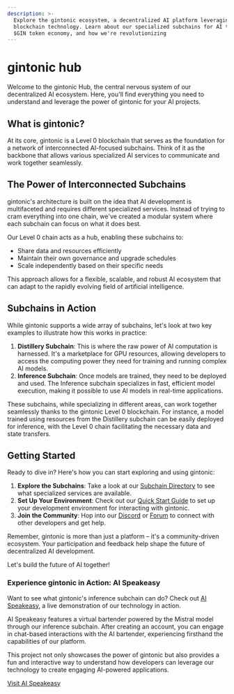 ```yaml
---
description: >-
  Explore the gintonic ecosystem, a decentralized AI platform leveraging
  blockchain technology. Learn about our specialized subchains for AI tasks, the
  $GIN token economy, and how we're revolutionizing
---
```


# gintonic hub

Welcome to the gintonic Hub, the central nervous system of our decentralized AI ecosystem. Here, you'll find everything you need to understand and leverage the power of gintonic for your AI projects.

## What is gintonic?

At its core, gintonic is a Level 0 blockchain that serves as the foundation for a network of interconnected AI-focused subchains. Think of it as the backbone that allows various specialized AI services to communicate and work together seamlessly.

## The Power of Interconnected Subchains

gintonic's architecture is built on the idea that AI development is multifaceted and requires different specialized services. Instead of trying to cram everything into one chain, we've created a modular system where each subchain can focus on what it does best.

Our Level 0 chain acts as a hub, enabling these subchains to:

* Share data and resources efficiently
* Maintain their own governance and upgrade schedules
* Scale independently based on their specific needs

This approach allows for a flexible, scalable, and robust AI ecosystem that can adapt to the rapidly evolving field of artificial intelligence.

## Subchains in Action

While gintonic supports a wide array of subchains, let's look at two key examples to illustrate how this works in practice:

1. **Distillery Subchain**: This is where the raw power of AI computation is harnessed. It's a marketplace for GPU resources, allowing developers to access the computing power they need for training and running complex AI models.
2. **Inference Subchain**: Once models are trained, they need to be deployed and used. The Inference subchain specializes in fast, efficient model execution, making it possible to use AI models in real-time applications.

These subchains, while specializing in different areas, can work together seamlessly thanks to the gintonic Level 0 blockchain. For instance, a model trained using resources from the Distillery subchain can be easily deployed for inference, with the Level 0 chain facilitating the necessary data and state transfers.

## Getting Started

Ready to dive in? Here's how you can start exploring and using gintonic:

1. **Explore the Subchains**: Take a look at our [Subchain Directory](link-to-directory/) to see what specialized services are available.
2. **Set Up Your Environment**: Check out our [Quick Start Guide](link-to-guide/) to set up your development environment for interacting with gintonic.
3. **Join the Community**: Hop into our [Discord](link-to-discord/) or [Forum](link-to-forum/) to connect with other developers and get help.

Remember, gintonic is more than just a platform – it's a community-driven ecosystem. Your participation and feedback help shape the future of decentralized AI development.

Let's build the future of AI together!

### Experience gintonic in Action: AI Speakeasy

Want to see what gintonic's inference subchain can do? Check out [AI Speakeasy](https://aispeakeasy.com), a live demonstration of our technology in action.

AI Speakeasy features a virtual bartender powered by the Mistral model through our inference subchain. After creating an account, you can engage in chat-based interactions with the AI bartender, experiencing firsthand the capabilities of our platform.

This project not only showcases the power of gintonic but also provides a fun and interactive way to understand how developers can leverage our technology to create engaging AI-powered applications.

[Visit AI Speakeasy](https://aispeakeasy.com)
